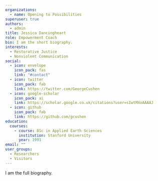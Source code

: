 ```yaml
---
organizations:
  - name: Opening to Possibilities
superuser: true
authors:
  - admin
title: Jessica Dancingheart
role: Empowerment Coach
bio: I am the short biography.
interests:
  - Restorative Justice
  - Nonviolent Communication
social:
  - icon: envelope
    icon_pack: fas
    link: "#contact"
  - icon: twitter
    icon_pack: fab
    link: https://twitter.com/GeorgeCushen
  - icon: google-scholar
    icon_pack: ai
    link: https://scholar.google.co.uk/citations?user=sIwtMXoAAAAJ
  - icon: github
    icon_pack: fab
    link: https://github.com/gcushen
education:
  courses:
    - course: BSc in Applied Earth Sciences
      institution: Stanford University
      year: 1991
email: ""
user_groups:
  - Researchers
  - Visitors
---
```

I am the full biography.